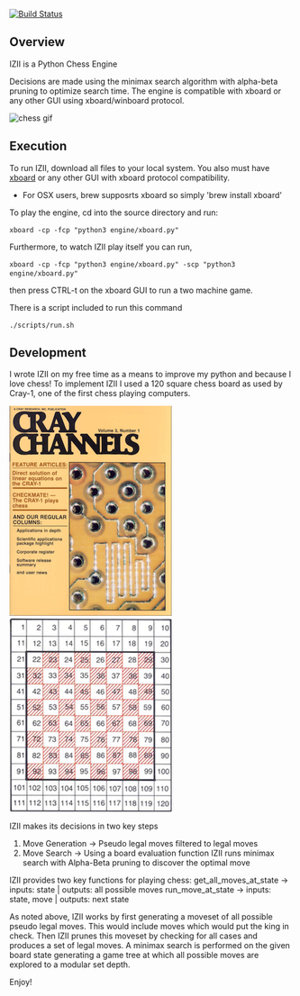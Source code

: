 [![Build Status](https://travis-ci.org/ElliotVilhelm/IZII.svg?branch=master)](https://travis-ci.org/ElliotVilhelm/IZII)
## Overview
IZII is a Python Chess Engine

Decisions are made using the minimax search algorithm with alpha-beta pruning to optimize search time. The engine is compatible with xboard or any other GUI using xboard/winboard protocol.

![chess gif](/images/chess.gif)
## Execution
To run IZII, download all files to your local system. You also must have [xboard](https://www.gnu.org/software/xboard/) or any other GUI with xboard protocol compatibility.
* For OSX users, brew supposrts xboard so simply 'brew install xboard'

To play the engine, cd into the source directory and run:
```python3
xboard -cp -fcp "python3 engine/xboard.py"
```
Furthermore, to watch IZII play itself you can run,
```python3
xboard -cp -fcp "python3 engine/xboard.py" -scp "python3 engine/xboard.py"
```
then press CTRL-t on the xboard GUI to run a two machine game.

There is a script included to run this command
```
./scripts/run.sh
```

## Development
I wrote IZII on my free time as a means to improve my python and because I love chess! To implement IZII I used a 120 square chess board as used by Cray-1, one of the first chess playing computers.

![120sqboard](/images/cray.png?raw=true "120 square board") ![120sqboard](/images/120sqboard.png?raw=true "120 square board")

IZII makes its decisions in two key steps
1. Move Generation -> Pseudo legal moves filtered to legal moves
2. Move Search -> Using a board evaluation function IZII runs minimax search with Alpha-Beta pruning to discover the optimal move

IZII provides two key functions for playing chess:
get_all_moves_at_state -> inputs: state | outputs: all possible moves
run_move_at_state -> inputs: state, move | outputs: next state

As noted above, IZII works by first generating a moveset of all possible pseudo legal moves. This would include moves which would put the king in check. Then IZII prunes this moveset by checking for all cases and produces a set of legal moves. A minimax search is performed on the given board state generating a game tree at which all possible moves are explored to a modular set depth.



Enjoy!
